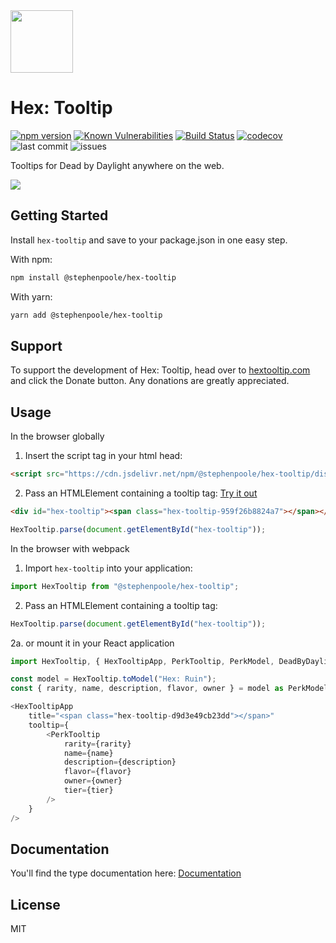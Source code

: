 <img src="https://hextooltip.com/logo.svg" width="100" height="100">

# Hex: Tooltip

[![npm version](https://badge.fury.io/js/%40stephenpoole%2Fhex-tooltip.svg)](https://badge.fury.io/js/%40stephenpoole%2Fhex-tooltip)
[![Known Vulnerabilities](https://snyk.io/test/github/stephenpoole/hex-tooltip/badge.svg)](https://snyk.io/test/github/stephenpoole/hex-tooltip)
[![Build Status](https://travis-ci.com/stephenpoole/hex-tooltip.svg?branch=master)](https://travis-ci.com/stephenpoole/hex-tooltip)
[![codecov](https://codecov.io/gh/stephenpoole/hex-tooltip/branch/master/graph/badge.svg?token=lTWudhhmb0)](https://codecov.io/gh/stephenpoole/hex-tooltip)
![last commit](https://img.shields.io/github/last-commit/stephenpoole/hex-tooltip)
![issues](https://img.shields.io/github/issues/stephenpoole/hex-tooltip)

Tooltips for Dead by Daylight anywhere on the web.

<img src="https://hextooltip.com/ruin.jpg" >

## Getting Started

Install `hex-tooltip` and save to your package.json in one easy step.

With npm:

```bash
npm install @stephenpoole/hex-tooltip
```

With yarn:

```bash
yarn add @stephenpoole/hex-tooltip
```

## Support

To support the development of Hex: Tooltip, head over to [hextooltip.com](https://hextooltip.com) and click the Donate button. Any donations are greatly appreciated.

## Usage

In the browser globally

1. Insert the script tag in your html head:

```html
<script src="https://cdn.jsdelivr.net/npm/@stephenpoole/hex-tooltip/dist/hex.tooltip.js"></script>
```

2. Pass an HTMLElement containing a tooltip tag:
   [Try it out](https://codepen.io/stephenpoole/pen/bGRJqNe)

```html
<div id="hex-tooltip"><span class="hex-tooltip-959f26b8824a7"></span></div>
```

```javascript
HexTooltip.parse(document.getElementById("hex-tooltip"));
```

In the browser with webpack

1. Import `hex-tooltip` into your application:

```javascript
import HexTooltip from "@stephenpoole/hex-tooltip";
```

2. Pass an HTMLElement containing a tooltip tag:

```javascript
HexTooltip.parse(document.getElementById("hex-tooltip"));
```

2a. or mount it in your React application

```javascript
import HexTooltip, { HexTooltipApp, PerkTooltip, PerkModel, DeadByDaylight } from "@stephenpoole/hex-tooltip";

const model = HexTooltip.toModel("Hex: Ruin");
const { rarity, name, description, flavor, owner } = model as PerkModel;

<HexTooltipApp
    title="<span class="hex-tooltip-d9d3e49cb23dd"></span>"
    tooltip={
        <PerkTooltip
            rarity={rarity}
            name={name}
            description={description}
            flavor={flavor}
            owner={owner}
            tier={tier}
        />
    }
/>
```

## Documentation

You'll find the type documentation here:
[Documentation](https://stephenpoole.github.io/hex-tooltip/modules.html)

## License

MIT
